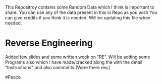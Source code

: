 This Repositroy contains some Random Data which I think is important to share.
You can use any of the data present in this in Repo as you wish
You can give credits if you think it is needed.
Will be updating this file when needed.



# Reverse Engineering
Added few slides and some written woek on "RE".
Will be adding some Programs also which I have made/cracked along the with the detail "Instructions" and also comments (Were there req.)

#Peace 
